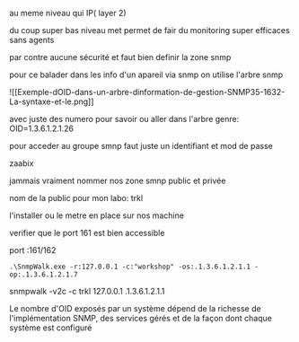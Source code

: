 
au meme niveau qui IP( layer 2)

du coup super bas niveau met permet de fair du monitoring super efficaces sans agents

par contre aucune sécurité et faut bien definir la zone snmp 

pour ce balader dans les info d'un apareil via snmp on utilise l'arbre snmp

![[Exemple-dOID-dans-un-arbre-dinformation-de-gestion-SNMP35-1632-La-syntaxe-et-le.png]]

avec juste des numero pour savoir ou aller dans l'arbre genre:
OID=1.3.6.1.2.1.26


pour acceder au groupe smnp faut juste un identifiant et mod de passe


zaabix


jammais vraiment nommer nos zone smnp public et privée


nom de la public pour mon labo:
trkl



l'installer ou le metre en place sur nos machine

verifier que le port 161 est bien accessible

port :161/162

`.\SnmpWalk.exe -r:127.0.0.1 -c:"workshop" -os:.1.3.6.1.2.1.1 -op:.1.3.6.1.2.1.7`

snmpwalk -v2c -c trkl 127.0.0.1 .1.3.6.1.2.1.1


Le nombre d'OID exposés par un système dépend de la richesse de l'implémentation SNMP, des services gérés et de la façon dont chaque système est configuré